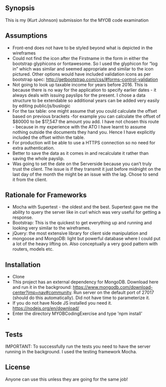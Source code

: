 ## Synopsis

This is my (Kurt Johnson) submission for the MYOB code examination

## Assumptions

* Front-end does not have to be styled beyond what is depicted in the wireframes
* Could not find the icon after the Firstname in the form in either the bootstrap glyphicons or fontawesome. So I used the glyphicon for “log in” which was similar and seemed appropriate and similar to the icon pictured. Other options would have included validation icons as per bootstrap spec: http://getbootstrap.com/css/#forms-control-validation
* Not going to look up taxable income for years before 2016. This is because there is no way for the application to specify earlier dates - it always deals with issuing payslips for the present. I chose a data structure to be extendable so additional years can be added very easily by editing public/js/buslogic
* For the tax table: one might assume that you could calculate the offset based on previous brackets -for example you can calculate the offset of $80000 to be $17,547 the amount you add. I have not chosen this route - because in my experience with the ATO I have learnt to assume nothing outside the documents they hand you. Hence I have explicitly included the offset within the table.
* For production will be able to use a HTTPS connection so no need for extra authentication.
* Better to save the data as it comes in and recalculate it rather than saving the whole payslip.
* Was going to set the date on the Serverside because you can’t truly trust the client. The issue is if they transmit it just before midnight on the last day of the month the might be an issue with the lag. Chose to send it from the client.

## Rationale for Frameworks
* Mocha with Supertest - the oldest and the best. Supertest gave me the ability to query the server like in curl which was very useful for getting a response.
* Bootstrap: This is the quickest to get everything up and running and looking very similar to the wireframes.
* jQuery: the most extensive library for client side manipulation and 
* mongoose and MongoDB: light but powerful database where I could put a lot of the heavy lifting on. Also conceptually a very good pattern with routers, models etc. 


## Installation

* Clone 
* This project has an external dependency for MongoDB. Download here and run it in the background: https://www.mongodb.com/download-center?jmp=nav#community. Run server on the default port of 27017 (should do this automatically). Did not have time to parameterize it.
* If you do not have Node JS installed you need it. https://nodejs.org/en/download/
* Enter the directory MYOBCodingExercise and type 'npm install'
* 


## Tests
IMPORTANT: To successfully run the tests you need to have the server running in the background.
I used the testing framework Mocha. 

## License

Anyone can use this unless they are going for the same job!